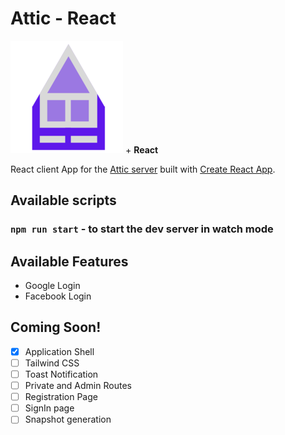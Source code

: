 
# Attic - React

<img src="./public/apple-touch-icon.png" /> +  **React**

React client App for the [Attic server](https://github.com/one-aalam/attic) built with [Create React App](https://github.com/facebook/create-react-app).

## Available scripts

### `npm run start` - to start the dev server in watch mode


## Available Features
- Google Login
- Facebook Login

## Coming Soon!
 - [X] Application Shell
 - [ ] Tailwind CSS
 - [ ] Toast Notification
 - [ ] Private and Admin Routes
 - [ ] Registration Page
 - [ ] SignIn page
 - [ ] Snapshot generation
